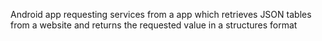 Android app requesting services from a app which retrieves JSON tables from a website and returns the requested value in a structures format
